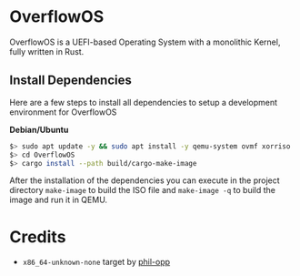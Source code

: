 # OverflowOS
OverflowOS is a UEFI-based Operating System with a monolithic Kernel, fully written in Rust.

## Install Dependencies
Here are a few steps to install all dependencies to setup a development environment for OverflowOS

**Debian/Ubuntu**
```bash
$> sudo apt update -y && sudo apt install -y qemu-system ovmf xorriso
$> cd OverflowOS
$> cargo install --path build/cargo-make-image
```
After the installation of the dependencies you can execute in the project directory `make-image` to build the ISO file and `make-image -q` to build the image and run it in QEMU.

# Credits
- `x86_64-unknown-none` target by [phil-opp](https://os.phil-opp.com/minimal-rust-kernel/#target-specification)